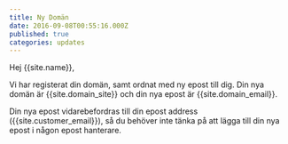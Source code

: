 ```yaml
---
title: Ny Domän
date: 2016-09-08T00:55:16.000Z
published: true
categories: updates
---
```

Hej {{site.name}},

Vi har registerat din domän, samt ordnat med ny epost till dig.
Din nya domän är {{site.domain_site}} och din nya epost är {{site.domain_email}}.

Din nya epost vidarebefordras till din epost address ({{site.customer_email}}), så du
behöver inte tänka på att lägga till din nya epost i någon epost hanterare.
